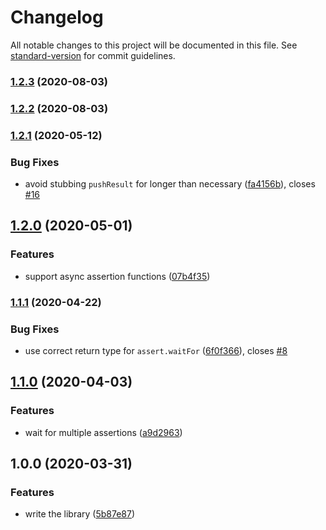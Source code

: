 # Changelog

All notable changes to this project will be documented in this file. See [standard-version](https://github.com/conventional-changelog/standard-version) for commit guidelines.

### [1.2.3](https://github.com/alexlafroscia/qunit-wait-for/compare/v1.2.2...v1.2.3) (2020-08-03)

### [1.2.2](https://github.com/alexlafroscia/qunit-wait-for/compare/v1.2.1...v1.2.2) (2020-08-03)

### [1.2.1](https://github.com/alexlafroscia/qunit-wait-for/compare/v1.2.0...v1.2.1) (2020-05-12)

### Bug Fixes

- avoid stubbing `pushResult` for longer than necessary ([fa4156b](https://github.com/alexlafroscia/qunit-wait-for/commit/fa4156b570980dc380b1eb33420dbcf9b7e266a0)), closes [#16](https://github.com/alexlafroscia/qunit-wait-for/issues/16)

## [1.2.0](https://github.com/alexlafroscia/qunit-wait-for/compare/v1.1.1...v1.2.0) (2020-05-01)

### Features

- support async assertion functions ([07b4f35](https://github.com/alexlafroscia/qunit-wait-for/commit/07b4f352a82cb66497ffb08a8f3919a0441d212d))

### [1.1.1](https://github.com/alexlafroscia/qunit-wait-for/compare/v1.1.0...v1.1.1) (2020-04-22)

### Bug Fixes

- use correct return type for `assert.waitFor` ([6f0f366](https://github.com/alexlafroscia/qunit-wait-for/commit/6f0f3666b9f9243670b01a3a53f136844a8f5e5b)), closes [#8](https://github.com/alexlafroscia/qunit-wait-for/issues/8)

## [1.1.0](https://github.com/alexlafroscia/qunit-wait-for/compare/v1.0.0...v1.1.0) (2020-04-03)

### Features

- wait for multiple assertions ([a9d2963](https://github.com/alexlafroscia/qunit-wait-for/commit/a9d29639354d90cc64f4eaabdca9e8184b395032))

## 1.0.0 (2020-03-31)

### Features

- write the library ([5b87e87](https://github.com/alexlafroscia/qunit-wait-for/commit/5b87e87307b87890702b59f22d9c8f173f7a65eb))
